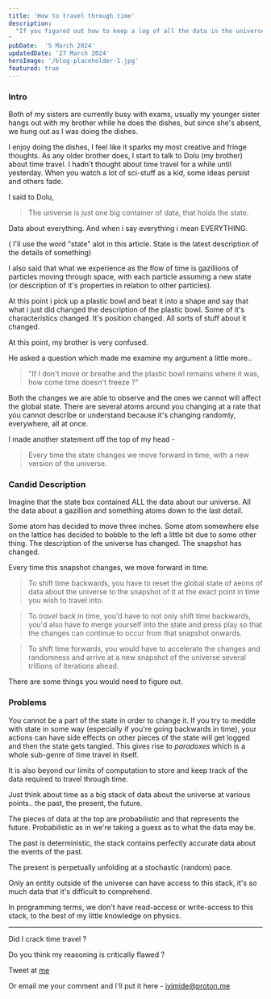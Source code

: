 ```yaml
---
title: 'How to travel through time'
description:
  "If you figured out how to keep a log of all the data in the universe, and kept snapshots of it everytime this data changed, you would become able observe the flow of time like a stack and insert yourself at some arbitrary snapshot you want to inhabit.
"
pubDate:  '5 March 2024'
updatedDate: '27 March 2024'
heroImage: '/blog-placeholder-1.jpg'
featured: true
---
```


### Intro

Both of my sisters are currently busy with exams, usually my younger sister hangs out with my
brother while he does the dishes, but since she's absent, we hung out as I was doing the dishes.

I enjoy doing the dishes, I feel like it sparks my most creative and fringe thoughts. As any older
brother does, I start to talk to Dolu (my brother) about time travel. I hadn't thought about time
travel for a while until yesterday. When you watch a lot of sci-stuff as a kid, some ideas persist
and others fade.

I said to Dolu,

> The universe is just one big container of data, that holds the state.

Data about everything. And when i say everything i mean EVERYTHING.

( I'll use the word "state" alot in this article. State is the latest description of the details of
something)

I also said that what we experience as the flow of time is gazillions of particles moving through
space, with each particle assuming a new state (or description of it's properties in relation to
other particles).

At this point i pick up a plastic bowl and beat it into a shape and say that what i just did changed
the description of the plastic bowl. Some of it's characteristics changed. It's position changed.
All sorts of stuff about it changed.

At this point, my brother is very confused.

He asked a question which made me examine my argument a little more..

> "If I don't move or breathe and the plastic bowl remains where it was, how come time doesn't
> freeze ?"

Both the changes we are able to observe and the ones we cannot will affect the global state. There
are several atoms around you changing at a rate that you cannot describe or understand because it's
changing randomly, everywhere, all at once.

I made another statement off the top of my head -

> Every time the state changes we move forward in time, with a new version of the universe.

### Candid Description

Imagine that the state box contained ALL the data about our universe. All the data about a gazillion
and something atoms down to the last detail.

Some atom has decided to move three inches. Some atom somewhere else on the lattice has decided to
bobble to the left a little bit due to some other thing. The description of the universe has
changed. The snapshot has changed.

Every time this snapshot changes, we move forward in time.

> To shift time backwards, you have to reset the global state of aeons of data about the universe to
> the snapshot of it at the exact point in time you wish to travel into.

> To _travel_ back in time, you'd have to not only shift time backwards, you'd also have to merge
> yourself into the state and press play so that the changes can continue to occur from that
> snapshot onwards.

> To shift time forwards, you would have to accelerate the changes and randomness and arrive at a
> new snapshot of the universe several trillions of iterations ahead.

There are some things you would need to figure out.

### Problems

You cannot be a part of the state in order to change it. If you try to meddle with state in some way
(especially if you're going backwards in time), your actions can have side effects on other pieces
of the state will get logged and then the state gets tangled. This gives rise to _paradoxes_ which
is a whole sub-genre of time travel in itself.

It is also beyond our limits of computation to store and keep track of the data required to travel
through time.

Just think about time as a big stack of data about the universe at various points.. the past, the
present, the future.

The pieces of data at the top are probabilistic and that represents the future. Probabilistic as in
we're taking a guess as to what the data may be.

The past is deterministic, the stack contains perfectly accurate data about the events of the past.

The present is perpetually unfolding at a stochastic (random) pace.

Only an entity outside of the universe can have access to this stack, it's so much data that it's
difficult to comprehend.

In programming terms, we don't have read-access or write-access to this stack, to the best of my
little knowledge on physics.

---

Did I crack time travel ?

Do you think my reasoning is critically flawed ?

Tweet at [me](https://twitter.com/iyifrr.)

Or email me your comment and I'll put it here - iyimide@proton.me
